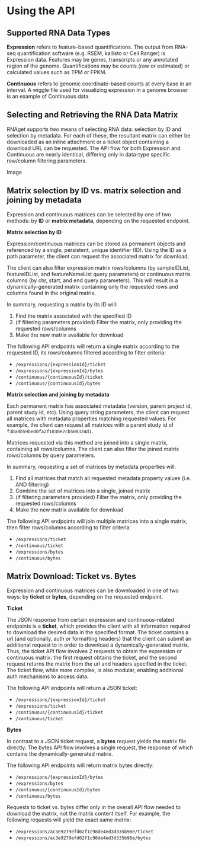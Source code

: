 # Using the API

## Supported RNA Data Types

**Expression** refers to feature-based quantifications.  The output from RNA-seq quantification software (e.g. RSEM, kallisto or Cell Ranger) is Expression data.  Features may be genes, transcripts or any annotated region of the genome.  Quantifications may be counts (raw or estimated) or calculated values such as TPM or FPKM.

**Continuous** refers to genomic coordinate-based counts at every base in an interval.  A wiggle file used for visualizing expression in a genome browser is an example of Continuous data.

## Selecting and Retrieving the RNA Data Matrix

RNAget supports two means of selecting RNA data: selection by ID and selection by metadata.  For each of these, the resultant matrix can either be downloaded as an inline attachment or a ticket object containing a download URL can be requested.  The API flow for both Expression and Continuous are nearly identical, differing only in data-type specific row/column filtering parameters.

Image

## Matrix selection by ID vs. matrix selection and joining by metadata

Expression and continuous matrices can be selected by one of two methods: by **ID** or **matrix metadata**, depending on the requested endpoint.

**Matrix selection by ID**

Expression/continuous matrices can be stored as permanent objects and referenced by a single, persistent, unique identifier (ID). Using the ID as a path parameter, the client can request the associated matrix for download.

The client can also filter expression matrix rows/columns (by sampleIDList, featureIDList, and featureNameList query parameters) or continuous matrix columns (by chr, start, and end query parameters). This will result in a dynamically-generated matrix containing only the requested rows and columns found in the original matrix.

In summary, requesting a matrix by its ID will:
1. Find the matrix associated with the specified ID
2. (if filtering parameters provided) Filter the matrix, only providing the requested rows/columns
3. Make the new matrix available for download

The following API endpoints will return a single matrix according to the requested ID, its rows/columns filtered according to filter criteria:
- `/expressions/{expressionId}/ticket`
- `/expressions/{expressionId}/bytes`
- `/continuous/{continuousId}/ticket`
- `/continuous/{continuousId}/bytes`

**Matrix selection and joining by metadata**

Each permanent matrix has associated metadata (version, parent project id, parent study id, etc). Using query string parameters, the client can request all matrices with metadata properties matching requested values. For example, the client can request all matrices with a parent study id of `f3ba0b59bed0fa2f1030e7cb508324d1`.

Matrices requested via this method are joined into a single matrix, containing all rows/columns. The client can also filter the joined matrix rows/columns by query parameters.

In summary, requesting a set of matrices by metadata properties will:
1. Find all matrices that match all requested metadata property values (i.e. AND filtering)
2. Combine the set of matrices into a single, joined matrix
3. (if filtering parameters provided) Filter the matrix, only providing the requested rows/columns
4. Make the new matrix available for download

The following API endpoints will join multiple matrices into a single matrix, then filter rows/columns according to filter criteria:
* `/expressions/ticket`
* `/continuous/ticket`
* `/expressions/bytes`
* `/continuous/bytes`

## Matrix Download: Ticket vs. Bytes

Expression and continuous matrices can be downloaded in one of two ways: by **ticket** or **bytes**, depending on the requested endpoint.

**Ticket**

The JSON response from certain expression and continuous-related endpoints is a **ticket**, which provides the client with all information required to download the desired data in the specified format. The ticket contains a url (and optionally, auth or formatting headers) that the client can submit an additional request to in order to download a dynamically-generated matrix. Thus, the ticket API flow involves 2 requests to obtain the expression or continuous matrix: the first request obtains the ticket, and the second request returns the matrix from the url and headers specified in the ticket. The ticket flow, while more complex, is also modular, enabling additional auth mechanisms to access data.

The following API endpoints will return a JSON ticket:
* `/expressions/{expressionId}/ticket`
* `/expressions/ticket`
* `/continuous/{continuousId}/ticket`
* `/continuous/ticket`

**Bytes**

In contrast to a JSON ticket request, a **bytes** request yields the matrix file directly. The bytes API flow involves a single request, the response of which contains the dynamically-generated matrix.

The following API endpoints will return matrix bytes directly:
* `/expressions/{expressionId}/bytes`
* `/expressions/bytes`
* `/continuous/{continuousId}/bytes`
* `/continuous/bytes`

Requests to ticket vs. bytes differ only in the overall API flow needed to download the matrix, not the matrix content itself. For example, the following requests will yield the exact same matrix:
* `/expressions/ac3e9279efd02f1c98de4ed3d335b98e/ticket`
* `/expressions/ac3e9279efd02f1c98de4ed3d335b98e/bytes`

